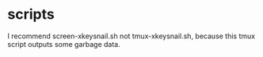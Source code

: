 # scripts

I recommend screen-xkeysnail.sh not tmux-xkeysnail.sh, because this tmux script outputs some garbage data.
